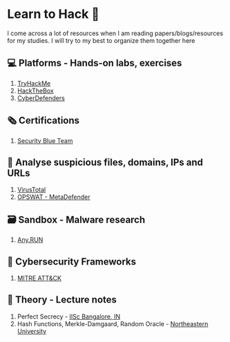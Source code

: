 # Learn to Hack 🥷

I come across a lot of resources when I am reading papers/blogs/resources for my studies. I will try to my best to organize them together here

## 💻 Platforms - Hands-on labs, exercises

1.  [TryHackMe](https://tryhackme.com/signup?referrer=655bc3c21f4d8e155c0ec8c3)
2.  [HackTheBox](https://www.hackthebox.com/)
3.  [CyberDefenders](https://cyberdefenders.org/)

## 🗞️ Certifications

1.  [Security Blue Team](https://www.securityblue.team/)

## 🔎 Analyse suspicious files, domains, IPs and URLs

1.  [VirusTotal](https://www.virustotal.com/gui/home/upload)
2.  [OPSWAT - MetaDefender](https://metadefender.opswat.com/)

## 🗃️ Sandbox - Malware research

1.  [Any.RUN](https://any.run/)

## 🧭 Cybersecurity Frameworks

1.  [MITRE ATT&CK](https://attack.mitre.org/)

## 📔 Theory - Lecture notes

1.  Perfect Secrecy - [IISc Bangalore, IN](https://www.csa.iisc.ac.in/~arpita/Cryptography16/Lecture3_Atlanta.pdf)
2.  Hash Functions, Merkle-Damgaard, Random Oracle - [Northeastern University](https://www.khoury.northeastern.edu/home/wichs/class/crypto-fall15/lecture11.pdf)
